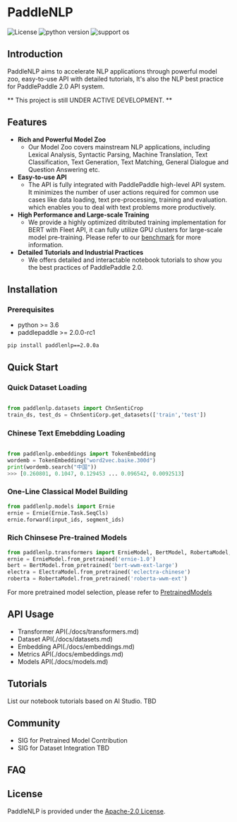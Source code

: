 # PaddleNLP

![License](https://img.shields.io/badge/license-Apache%202-red.svg)
![python version](https://img.shields.io/badge/python-3.6+-orange.svg)
![support os](https://img.shields.io/badge/os-linux%2C%20win%2C%20mac-yellow.svg)

## Introduction

PaddleNLP aims to accelerate NLP applications through powerful model zoo, easy-to-use API with detailed tutorials, It's also the NLP best practice for PaddlePaddle 2.0 API system.

** This project is still UNDER ACTIVE DEVELOPMENT. **

## Features

* **Rich and Powerful Model Zoo**
  - Our Model Zoo covers mainstream NLP applications, including Lexical Analysis, Syntactic Parsing, Machine Translation, Text Classification, Text Generation, Text Matching, General Dialogue and Question Answering etc.
* **Easy-to-use API**
  - The API is fully integrated with PaddlePaddle high-level API system. It minimizes the number of user actions required for common use cases like data loading, text pre-processing, training and evaluation. which enables you to deal with text problems more productively.
* **High Performance and Large-scale Training**
  - We provide a highly optimized ditributed training implementation for BERT with Fleet API, it can fully utilize GPU clusters for large-scale model pre-training. Please refer to our [benchmark](./benchmark/bert) for more information.
* **Detailed Tutorials and Industrial Practices**
  - We offers detailed and interactable notebook tutorials to show you the best practices of PaddlePaddle 2.0.

## Installation

### Prerequisites

* python >= 3.6
* paddlepaddle >= 2.0.0-rc1

```
pip install paddlenlp==2.0.0a
```

## Quick Start

### Quick Dataset Loading

```python

from paddlenlp.datasets import ChnSentiCrop
train_ds, test_ds = ChnSentiCorp.get_datasets(['train','test'])
```

### Chinese Text Emebdding Loading

```python

from paddlenlp.embeddings import TokenEmbedding
wordemb = TokenEmbedding("word2vec.baike.300d")
print(wordemb.search("中国"))
>>> [0.260801, 0.1047, 0.129453 ... 0.096542, 0.0092513]

```

### One-Line Classical Model Building

```python
from paddlenlp.models import Ernie
ernie = Ernie(Ernie.Task.SeqCls)
ernie.forward(input_ids, segment_ids)
```

### Rich Chinsese Pre-trained Models

```python
from paddlenlp.transformers import ErnieModel, BertModel, RobertaModel, ElectraModel
ernie = ErnieModel.from_pretrained('ernie-1.0')
bert = BertModel.from_pretrained('bert-wwm-ext-large')
electra = ElectraModel.from_pretrained('eclectra-chinese')
roberta = RobertaModel.from_pretrained('roberta-wwm-ext')
```

For more pretrained model selection, please refer to [PretrainedModels](./paddlenlp/transformers/README.md)

## API Usage

* Transformer API(./docs/transformers.md)
* Dataset API(./docs/datasets.md)
* Embedding API(./docs/embeddings.md)
* Metrics API(./docs/embeddings.md)
* Models API(./docs/models.md)

## Tutorials

List our notebook tutorials based on AI Studio.
TBD

## Community

* SIG for Pretrained Model Contribution
* SIG for Dataset Integration
TBD

## FAQ

## License

PaddleNLP is provided under the [Apache-2.0 License](./LICENSE).
